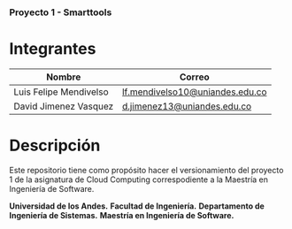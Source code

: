 ### Proyecto 1 - Smarttools

# Integrantes
|Nombre| Correo|
|---|---|
|Luis Felipe Mendivelso | lf.mendivelso10@uniandes.edu.co |
|David Jimenez Vasquez | d.jimenez13@uniandes.edu.co |

# Descripción
Este repositorio tiene como propósito hacer el versionamiento del proyecto 1 de la asignatura de Cloud Computing correspodiente a la Maestría en Ingeniería de Software.

**Universidad de los Andes.**
**Facultad de Ingeniería.**
**Departamento de Ingeniería de Sistemas.**
**Maestría en Ingeniería de Software.**
